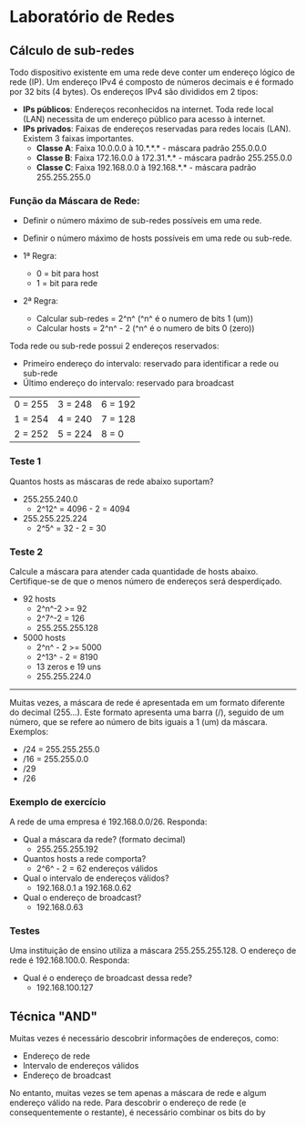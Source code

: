 # Laboratório de Redes

## Cálculo de sub-redes

Todo dispositivo existente em uma rede deve conter um endereço lógico de rede (IP).
Um endereço IPv4 é composto de números decimais e é formado por 32 bits (4 bytes).
Os endereços IPv4 são divididos em 2 tipos:
- **IPs públicos**: Endereços reconhecidos na internet. Toda rede local (LAN) necessita de um endereço público para acesso à internet.
- **IPs privados**: Faixas de endereços reservadas para redes locais (LAN). Existem 3 faixas importantes.
	- **Classe A**: Faixa 10.0.0.0 à 10.\*.\*.\* - máscara padrão 255.0.0.0
	- **Classe B**: Faixa 172.16.0.0 à 172.31.\*.\* - máscara padrão 255.255.0.0
	- **Classe C**: Faixa 192.168.0.0 à 192.168.\*.\* - máscara padrão 255.255.255.0

### Função da Máscara de Rede: 
- Definir o número máximo de sub-redes possíveis em uma rede.
- Definir o número máximo de hosts possíveis em uma rede ou sub-rede.

- 1ª Regra:
	- 0 = bit para host
	- 1 = bit para rede
- 2ª Regra:
	- Calcular sub-redes = 2^n^ (^n^ é o numero de bits 1 (um))
	- Calcular hosts = 2^n^ - 2 (^n^ é o numero de bits 0 (zero))

Toda rede ou sub-rede possui 2 endereços reservados:
- Primeiro endereço do intervalo: reservado para identificar a rede ou sub-rede
- Último endereço do intervalo: reservado para broadcast

|  |  |  |
|--|--|--|
| 0 = 255 | 3 = 248 | 6 = 192 |
| 1 = 254 | 4 = 240 | 7 = 128 |
| 2 = 252 | 5 = 224 | 8 = 0 |

### Teste 1
Quantos hosts as máscaras de rede abaixo suportam?

 - 255.255.240.0
	 - 2^12^ = 4096 - 2 = 4094
 - 255.255.225.224
	 - 2^5^ = 32 - 2 = 30

### Teste 2
Calcule a máscara para atender cada quantidade de hosts abaixo. Certifique-se de que o menos número de endereços será desperdiçado.
- 92 hosts
	- 2^n^-2 >= 92
	- 2^7^-2 = 126
	- 255.255.255.128
- 5000 hosts
	- 2^n^ - 2 >= 5000
	- 2^13^ - 2 = 8190
	- 13 zeros e 19 uns
	- 255.255.224.0

---

Muitas vezes, a máscara de rede é apresentada em um formato diferente do decimal (255...). Este formato apresenta uma barra (/), seguido de um número, que se refere ao número de bits iguais a 1 (um) da máscara.
Exemplos:
- /24 = 255.255.255.0
- /16 = 255.255.0.0
- /29
- /26

### Exemplo de exercício
A rede de uma empresa é 192.168.0.0/26. Responda:
- Qual a máscara da rede? (formato decimal)
	- 255.255.255.192
- Quantos hosts a rede comporta?
	- 2^6^ - 2 = 62 endereços válidos
- Qual o intervalo de endereços válidos?
	- 192.168.0.1 a 192.168.0.62
- Qual o endereço de broadcast?
	- 192.168.0.63

### Testes
Uma instituição de ensino utiliza a máscara 255.255.255.128. O endereço de rede é 192.168.100.0. Responda:
- Qual é o endereço de broadcast dessa rede?
	- 192.168.100.127

## Técnica "AND"
Muitas vezes é necessário descobrir informações de endereços, como:
- Endereço de rede
- Intervalo de endereços válidos
- Endereço de broadcast

No entanto, muitas vezes se tem apenas a máscara de rede e algum endereço válido na rede.
Para descobrir o endereço de rede (e consequentemente o restante), é necessário combinar os bits do by
<!--stackedit_data:
eyJoaXN0b3J5IjpbLTc2MzgwNzk3MCwtODYzMzA2NjU3LC0xOT
UzMzg5NzE4LDM0NTA2ODAwNiwyMDkzMjI3NTUyLDI4MjYyNDg0
NSwxNTQ1NjE1Nzg5LC0yMDM5MzA2Mjg3LC0xNTczOTk5ODAyXX
0=
-->